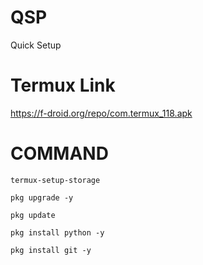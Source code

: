 # QSP
Quick Setup
# Termux Link 

https://f-droid.org/repo/com.termux_118.apk

# COMMAND
```
termux-setup-storage

```


```
pkg upgrade -y

```

```
pkg update

```

```
pkg install python -y

```

```
pkg install git -y

```


